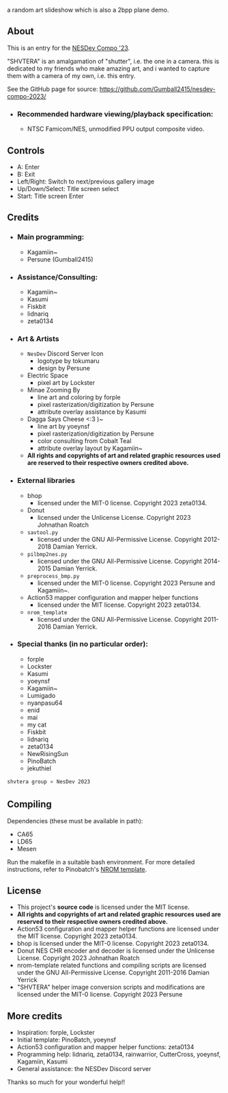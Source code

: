 a random art slideshow which is also a 2bpp plane demo.

## About

This is an entry for the [NESDev Compo '23](https://itch.io/jam/nesdev-compo-2023).

"SHVTERA" is an amalgamation of "shutter", i.e. the one in a camera. this is dedicated to my friends who make amazing art, and i wanted to capture them with a camera of my own, i.e. this entry.

See the GitHub page for source: https://github.com/Gumball2415/nesdev-compo-2023/

- ### Recommended hardware viewing/playback specification:
	- NTSC Famicom/NES, unmodified PPU output composite video.

## Controls

- A: Enter
- B: Exit
- Left/Right: Switch to next/previous gallery image
- Up/Down/Select: Title screen select
- Start: Title screen Enter

## Credits

- ### Main programming:
	- Kagamiin~
	- Persune (Gumball2415)
- ### Assistance/Consulting:
	- Kagamiin~
	- Kasumi
	- Fiskbit
	- lidnariq
	- zeta0134
- ### Art & Artists
	- `NesDev` Discord Server Icon
		- logotype by tokumaru
		- design by Persune
	- Electric Space
		- pixel art by Lockster
	- Minae Zooming By
		- line art and coloring by forple
		- pixel rasterization/digitization by Persune
		- attribute overlay assistance by Kasumi
	- Dagga Says Cheese <:3 )~
		- line art by yoeynsf
		- pixel rasterization/digitization by Persune
		- color consulting from Cobalt Teal
		- attribute overlay layout by Kagamiin~
	- **All rights and copyrights of art and related graphic resources used are reserved to their respective owners credited above.**
- ### External libraries
	- bhop
		- licensed under the MIT-0 license. Copyright 2023 zeta0134.
	- Donut
		- licensed under the Unlicense License. Copyright 2023 Johnathan Roatch
	- `savtool.py`
		- licensed under the GNU All-Permissive License. Copyright 2012-2018 Damian Yerrick.
	- `pilbmp2nes.py`
		- licensed under the GNU All-Permissive License. Copyright 2014-2015 Damian Yerrick.
	- `preprocess_bmp.py`
		- licensed under the MIT-0 license. Copyright 2023 Persune and Kagamiin~.
	- Action53 mapper configuration and mapper helper functions
		- licensed under the MIT license. Copyright 2023 zeta0134.
	- `nrom_template`
		- licensed under the GNU All-Permissive License. Copyright 2011-2016 Damian Yerrick.
- ### Special thanks (in no particular order):
	- forple
	- Lockster
	- Kasumi
	- yoeynsf
	- Kagamiin~
	- Lumigado
	- nyanpasu64
	- enid
	- mai
	- my cat
	- Fiskbit
	- lidnariq
	- zeta0134
	- NewRisingSun
	- PinoBatch
	- jekuthiel

`shvtera group ⭐ NesDev 2023`

## Compiling

Dependencies (these must be available in path):
- CA65
- LD65
- Mesen

Run the makefile in a suitable bash environment. For more detailed instructions, refer to Pinobatch's [NROM template](https://github.com/pinobatch/nrom-template).

## License

- This project's **source code** is licensed under the MIT license.
- **All rights and copyrights of art and related graphic resources used are reserved to their respective owners credited above.**
- Action53 configuration and mapper helper functions are licensed under the MIT license. Copyright 2023 zeta0134.
- bhop is licensed under the MIT-0 license. Copyright 2023 zeta0134.
- Donut NES CHR encoder and decoder is licensed under the Unlicense License. Copyright 2023 Johnathan Roatch
- nrom-template related functions and compiling scripts are licensed under the GNU All-Permissive License. Copyright 2011-2016 Damian Yerrick
- "SHVTERA" helper image conversion scripts and modifications are licensed under the MIT-0 license. Copyright 2023 Persune

## More credits

- Inspiration: forple, Lockster
- Initial template: PinoBatch, yoeynsf
- Action53 configuration and mapper helper functions: zeta0134
- Programming help: lidnariq, zeta0134, rainwarrior, CutterCross, yoeynsf, Kagamiin, Kasumi
- General assistance: the NESDev Discord server

Thanks so much for your wonderful help!!

